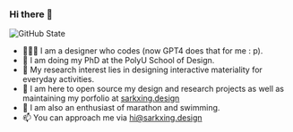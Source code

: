 ### Hi there 👋

<!--
**sarkrui/sarkrui** is a ✨ _special_ ✨ repository because its `README.md` (this file) appears on your GitHub profile.

Here are some ideas to get you started:

- 🔭 I’m currently working on ...
- 🌱 I’m currently learning ...
- 👯 I’m looking to collaborate on ...
- 🤔 I’m looking for help with ...
- 💬 Ask me about ...
- 📫 How to reach me: ...
- 😄 Pronouns: ...
- ⚡ Fun fact: ...
-->

![GitHub State](https://github-readme-stats.vercel.app/api?username=sarkrui&show_icons=true&theme=dracula)

- 🙎🏻‍♂️ I am a designer who codes (now GPT4 does that for me : p).
- 🤔 I am doing my PhD at the PolyU School of Design. 
- 🧠 My research interest lies in designing interactive materiality for everyday activities.
- 👾 I am here to open source my design and research projects as well as maintaining my porfolio at [sarkxing.design](https://sarkxing.design)
- 🏅 I am also an enthusiast of marathon and swimming.
- 📫 You can approach me via [hi@sarkxing.design](mailto:hi@sarkxing.design)
